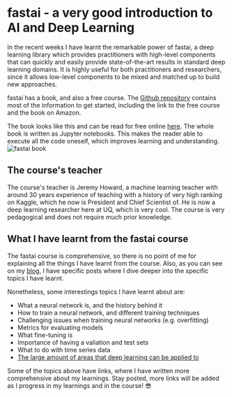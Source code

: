 # fastai - a very good introduction to AI and Deep Learning
In the recent weeks I have learnt the remarkable power of fastai, a deep learning library which provides practitioners with high-level components that can quickly and easily provide state-of-the-art results in standard deep learning domains. It is highly useful for both practitioners and researchers, since it allows low-level components to be mixed and matched up to build new approaches.

fastai has a book, and also a free course. The [Github repository](https://github.com/fastai/fastai) contains most of the information to get started, including the link to the free course and the book on Amazon.

The book looks like this and can be read for free online [here](https://github.com/fastai/fastbook). The whole book is written as Jupyter notebooks. This makes the reader able to execute all the code oneself, which improves learning and understanding.
![fastai book](https://course.fast.ai/images/book.png)

## The course's teacher
The course's teacher is Jeremy Howard, a machine learning teacher with around 30 years experience of teaching with a history of very high ranking on Kaggle, which he now is President and Chief Scientist of. He is now a deep learning researcher here at UQ, which is very cool. The course is very pedagogical and does not require much prior knowledge.

## What I have learnt from the fastai course
The fastai course is comprehensive, so there is no point of me for explaining all the things I have learnt from the course. Also, as you can see on my [blog](https://filiporestav.github.io/), I have specific posts where I dive deeper into the specific topics I have learnt.

Nonetheless, some interestings topics I have learnt about are:
* What a neural network is, and the history behind it
* How to train a neural network, and different training techniques
* Challenging issues when training neural networks (e.g. overfitting)
* Metrics for evaluating models
* What fine-tuning is
* Importance of having a valiation and test sets
* What to do with time series data
* [The large amount of areas that deep learning can be applied to](https://filiporestav.github.io/2025/04/06/the-large-amount-of-areas-deep-learning-can-be-applied-to.html)

Some of the topics above have links, where I have written more comprehensive about my learnings. Stay posted, more links will be added as I progress in my learnings and in the course! 😎
